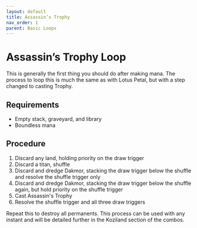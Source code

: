 ```yaml
---
layout: default
title: Assassin’s Trophy
nav_order: 1
parent: Basic Loops
---
```


# Assassin’s Trophy Loop

This is generally the first thing you should do after making mana. The process to loop this is much the same as with Lotus Petal, but with a step changed to casting Trophy.

## Requirements

* Empty stack, graveyard, and library
* Boundless mana

## Procedure

1. Discard any land, holding priority on the draw trigger
1. Discard a titan, shuffle
1. Discard and dredge Dakmor, stacking the draw trigger below the shuffle and resolve the shuffle trigger only
1. Discard and dredge Dakmor, stacking the draw trigger below the shuffle again, but hold priority on the shuffle trigger
1. Cast Assassin's Trophy
1. Resolve the shuffle trigger and all three draw triggers

Repeat this to destroy all permanents. This process can be used with any instant and will be detailed further in the Koziland section of the combos.
